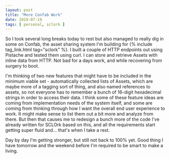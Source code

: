 ```yaml
---
layout: post
title: "More Confab Work"
date: 2019-07-19
tags: [ personal, sclork ]
---
```


So I took several long breaks today to rest but also managed to really dig in some on Confab, the asset sharing system
I'm building for {% include tag_link.html tag="sclork" %}. I built a couple of HTTP endpoints out using Pistache and
tested them using curl. I can store and retrieve Assets with inline data from HTTP. Not bad for a days work, and while
recovering from surgery to boot.

I'm thinking of two new features that might have to be included in the minimum viable set - automatically collected
lists of Assets, which are maybe more of a tagging sort of thing, and also named references to assets, so not everyone
has to remember a bunch of 16-digit hexadecimal strings in order to access their data. I think some of these feature
ideas are coming from implementation needs of the system itself, and some are coming from thinking through how I want
the overall end user experience to work. It might make sense to list them out a bit more and analyze from there. But
then that causes me to redesign a bunch more of the code I've already written for SCLOrk based on this, and all the
requirements start getting super fluid and... that's when I take a rest.

Day by day I'm getting stronger, but still not back to 100% yet. Good thing I have tomorrow and the weekend before I'm
required to be smart to make a living.

